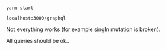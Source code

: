 ~~~~

yarn start

localhost:3000/graphql

~~~~

Not everything works (for example singIn mutation is broken).

All queries should be ok..

